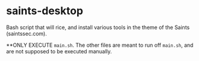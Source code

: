 # saints-desktop
Bash script that will rice, and install various tools in the theme of the Saints (saintssec.com).

**ONLY EXECUTE `main.sh`. The other files are meant to run off `main.sh`, and are not supposed to be executed manually.
